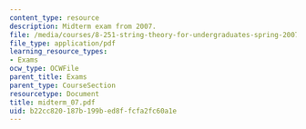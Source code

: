 ```yaml
---
content_type: resource
description: Midterm exam from 2007.
file: /media/courses/8-251-string-theory-for-undergraduates-spring-2007/b22cc820187b199bed8ffcfa2fc60a1e_midterm_07.pdf
file_type: application/pdf
learning_resource_types:
- Exams
ocw_type: OCWFile
parent_title: Exams
parent_type: CourseSection
resourcetype: Document
title: midterm_07.pdf
uid: b22cc820-187b-199b-ed8f-fcfa2fc60a1e
---
```

